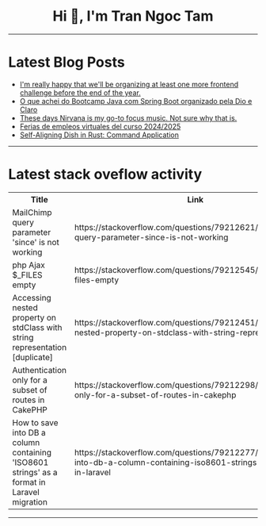 <h1 align="center">Hi 👋, I'm Tran Ngoc Tam</h1>

---

# Latest Blog Posts 
<!-- BLOG-POST-LIST:START -->
- [I&#39;m really happy that we&#39;ll be organizing at least one more frontend challenge before the end of the year.](https://dev.to/jess/im-really-happy-that-well-be-organizing-at-least-one-more-frontend-challenge-before-the-end-of-3oi5)
- [O que achei do Bootcamp Java com Spring Boot organizado pela Dio e Claro](https://dev.to/samuelralmeida/o-que-achei-do-bootcamp-java-com-spring-boot-organizado-pela-dio-e-claro-4c0p)
- [These days Nirvana is my go-to focus music. Not sure why that is.](https://dev.to/ben/these-days-nirvana-is-my-go-to-focus-music-not-sure-why-that-is-4epo)
- [Ferias de empleos virtuales del curso 2024/2025](https://dev.to/iaasgeek/ferias-de-empleos-virtuales-del-curso-20242025-3743)
- [Self-Aligning Dish in Rust: Command Application](https://dev.to/ian_ndeda/self-aligning-dish-in-rust-command-application-4lnk)
<!-- BLOG-POST-LIST:END -->

---

# Latest stack oveflow activity
<table>
  <tr><th>Title</th><th>Link</th></tr>
  <!-- STACKOVERFLOW:START --><tr><td>MailChimp query parameter &#39;since&#39; is not working</td><td>https://stackoverflow.com/questions/79212621/mailchimp-query-parameter-since-is-not-working</td></tr><tr><td>php Ajax $_FILES empty</td><td>https://stackoverflow.com/questions/79212545/php-ajax-files-empty</td></tr><tr><td>Accessing nested property on stdClass with string representation [duplicate]</td><td>https://stackoverflow.com/questions/79212451/accessing-nested-property-on-stdclass-with-string-representation</td></tr><tr><td>Authentication only for a subset of routes in CakePHP</td><td>https://stackoverflow.com/questions/79212298/authentication-only-for-a-subset-of-routes-in-cakephp</td></tr><tr><td>How to save into DB a column containing &#39;ISO8601 strings&#39; as a format in Laravel migration</td><td>https://stackoverflow.com/questions/79212277/how-to-save-into-db-a-column-containing-iso8601-strings-as-a-format-in-laravel</td></tr><!-- STACKOVERFLOW:END -->
</table>

---


